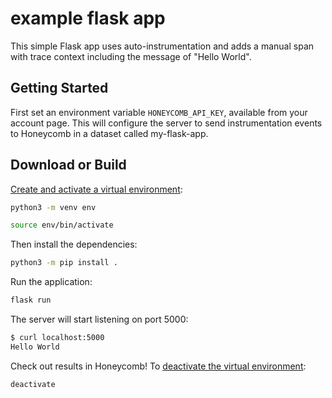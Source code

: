 # example flask app

This simple Flask app uses auto-instrumentation and adds a manual span with trace context including the message of "Hello World".

## Getting Started

First set an environment variable `HONEYCOMB_API_KEY`, available from your account page.
This will configure the server to send instrumentation events to Honeycomb in a dataset called my-flask-app.

## Download or Build

[Create and activate a virtual environment](https://packaging.python.org/guides/installing-using-pip-and-virtual-environments/#creating-a-virtual-environment):

```bash
python3 -m venv env

source env/bin/activate
```

Then install the dependencies:

```bash
python3 -m pip install .
```

Run the application:

```bash
flask run
```

The server will start listening on port 5000:

```bash
$ curl localhost:5000
Hello World
```

Check out results in Honeycomb! To [deactivate the virtual environment](https://packaging.python.org/guides/installing-using-pip-and-virtual-environments/#leaving-the-virtual-environment):

```bash
deactivate
```
